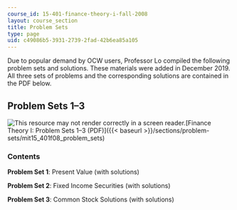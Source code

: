 ```yaml
---
course_id: 15-401-finance-theory-i-fall-2008
layout: course_section
title: Problem Sets
type: page
uid: c49086b5-3931-2739-2fad-42b6ea85a105
---
```


Due to popular demand by OCW users, Professor Lo compiled the following problem sets and solutions. These materials were added in December 2019. All three sets of problems and the corresponding solutions are contained in the PDF below.

Problem Sets 1–3
----------------

![This resource may not render correctly in a screen reader.](/images/inacessible.gif)[Finance Theory I: Problem Sets 1–3 (PDF)]({{< baseurl >}}/sections/problem-sets/mit15_401f08_problem_sets)

### Contents

**Problem Set 1**: Present Value (with solutions)

**Problem Set 2**: Fixed Income Securities (with solutions)

**Problem Set 3**: Common Stock Solutions (with solutions)